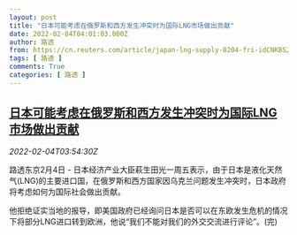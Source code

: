 ```yaml
---
layout: post
title: "日本可能考虑在俄罗斯和西方发生冲突时为国际LNG市场做出贡献"
date: 2022-02-04T04:01:03.000Z
author: 路透
from: https://cn.reuters.com/article/japan-lng-supply-0204-fri-idCNKBS2K907R
tags: [ 路透 ]
comments: True
categories: [ 路透 ]
---
```

<!--1643947263000-->
[日本可能考虑在俄罗斯和西方发生冲突时为国际LNG市场做出贡献](https://cn.reuters.com/article/japan-lng-supply-0204-fri-idCNKBS2K907R)
------

<div>
<div><i>2022-02-04T03:54:30Z</i></div><p>路透东京2月4日 - 日本经济产业大臣萩生田光一周五表示，由于日本是液化天然气(LNG)的主要进口国，在俄罗斯和西方国家因乌克兰问题发生冲突时，日本政府将考虑如何为国际社会做出贡献。</p><p>他拒绝证实当地的报导，即美国政府已经询问日本是否可以在东欧发生危机的情况下将部分LNG进口转到欧洲，他说“我们不能对我们的外交交流进行评论”。(完)</p>
</div>
